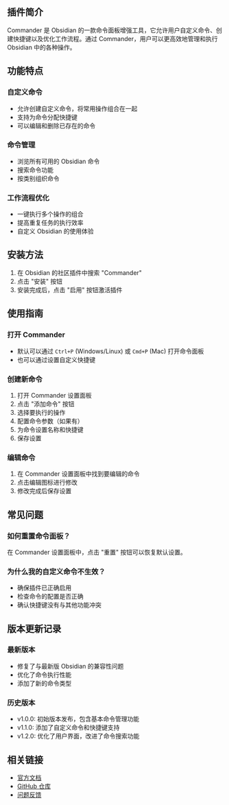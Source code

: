 

## 插件简介
Commander 是 Obsidian 的一款命令面板增强工具，它允许用户自定义命令、创建快捷键以及优化工作流程。通过 Commander，用户可以更高效地管理和执行 Obsidian 中的各种操作。

## 功能特点

### 自定义命令
- 允许创建自定义命令，将常用操作组合在一起
- 支持为命令分配快捷键
- 可以编辑和删除已存在的命令

### 命令管理
- 浏览所有可用的 Obsidian 命令
- 搜索命令功能
- 按类别组织命令

### 工作流程优化
- 一键执行多个操作的组合
- 提高重复任务的执行效率
- 自定义 Obsidian 的使用体验

## 安装方法
1. 在 Obsidian 的社区插件中搜索 "Commander"
2. 点击 "安装" 按钮
3. 安装完成后，点击 "启用" 按钮激活插件

## 使用指南

### 打开 Commander
- 默认可以通过 `Ctrl+P` (Windows/Linux) 或 `Cmd+P` (Mac) 打开命令面板
- 也可以通过设置自定义快捷键

### 创建新命令
1. 打开 Commander 设置面板
2. 点击 "添加命令" 按钮
3. 选择要执行的操作
4. 配置命令参数（如果有）
5. 为命令设置名称和快捷键
6. 保存设置

### 编辑命令
1. 在 Commander 设置面板中找到要编辑的命令
2. 点击编辑图标进行修改
3. 修改完成后保存设置

## 常见问题

### 如何重置命令面板？
在 Commander 设置面板中，点击 "重置" 按钮可以恢复默认设置。

### 为什么我的自定义命令不生效？
- 确保插件已正确启用
- 检查命令的配置是否正确
- 确认快捷键没有与其他功能冲突

## 版本更新记录

### 最新版本
- 修复了与最新版 Obsidian 的兼容性问题
- 优化了命令执行性能
- 添加了新的命令类型

### 历史版本
- v1.0.0: 初始版本发布，包含基本命令管理功能
- v1.1.0: 添加了自定义命令和快捷键支持
- v1.2.0: 优化了用户界面，改进了命令搜索功能

## 相关链接
- [官方文档](https://github.com/phibr0/obsidian-commander)
- [GitHub 仓库](https://github.com/phibr0/obsidian-commander)
- [问题反馈](https://github.com/phibr0/obsidian-commander/issues)